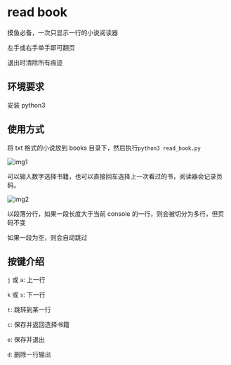 # read book

摸鱼必备，一次只显示一行的小说阅读器

左手或右手单手即可翻页

退出时清除所有痕迹

## 环境要求
安装 python3

## 使用方式

将 txt 格式的小说放到 books 目录下，然后执行`python3 read_book.py`

![img1](https://github.com/fly-bear/read_book/blob/master/imgs/Lark20200702145228.png)

可以输入数字选择书籍，也可以直接回车选择上一次看过的书，阅读器会记录页码。

![img2](https://github.com/fly-bear/read_book/blob/master/imgs/Lark20200702145323.png)

以段落分行，如果一段长度大于当前 console 的一行，则会被切分为多行，但页码不变

如果一段为空，则会自动跳过

## 按键介绍

`j` 或 `a`: 上一行

`k` 或 `s`: 下一行

`t`: 跳转到某一行

`c`: 保存并返回选择书籍

`e`: 保存并退出

`d`: 删除一行输出
